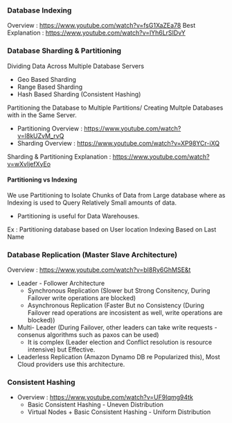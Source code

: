### Database Indexing

Overview : https://www.youtube.com/watch?v=fsG1XaZEa78
Best Explanation : https://www.youtube.com/watch?v=lYh6LrSIDvY

### Database Sharding & Partitioning

Dividing Data  Across Multiple Database Servers

- Geo Based Sharding
- Range Based Sharding
- Hash Based Sharding (Consistent Hashing)

Partitioning the Database to Multiple Partitions/ Creating Multple Databases with in the Same Server. 
- Partitioning Overview : https://www.youtube.com/watch?v=l8kUZvM_rvQ
- Sharding Overview : https://www.youtube.com/watch?v=XP98YCr-iXQ


Sharding & Partitioning Explanation : https://www.youtube.com/watch?v=wXvljefXyEo

#### Partitioning vs Indexing

We use Partitioning to Isolate Chunks of Data from Large database where as Indexing is used to Query Relatively Small amounts of data.
- Partitioning is useful for Data Warehouses.

Ex : Partitioning database based on User location
Indexing Based on Last Name


### Database Replication (Master Slave Architecture)

Overview : https://www.youtube.com/watch?v=bI8Ry6GhMSE&t

- Leader - Follower Architecture  
    - Synchronous Replication (Slower but Strong Consitency, During Failover write operations are blocked)
    - Asynchronous Replication (Faster But no Consistency (During Failover read operations are incosistent as well, write operations are blocked))
- Multi- Leader (During Failover, other leaders can take write requests - consenus algorithms such as paxos can be used) 
    - It is complex (Leader election and Conflict resolution is resource intensive) but Effective.
- Leaderless Replication (Amazon Dynamo DB re Popularized this), Most Cloud providers use this architecture.

### Consistent Hashing

- Overview : https://www.youtube.com/watch?v=UF9Iqmg94tk
    - Basic Consistent Hashing  - Uneven Distribution
    - Virtual Nodes + Basic Consistent Hashing - Uniform Distribution


